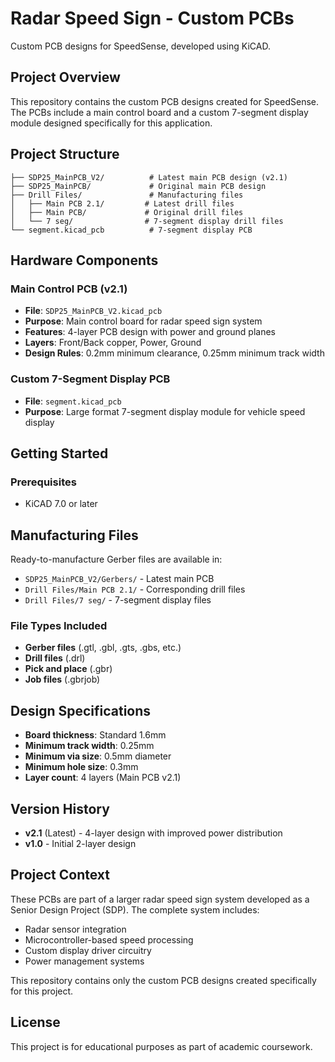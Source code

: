 # Radar Speed Sign - Custom PCBs

Custom PCB designs for SpeedSense, developed using KiCAD.

## Project Overview

This repository contains the custom PCB designs created for SpeedSense. The PCBs include a main control board and a custom 7-segment display module designed specifically for this application.

## Project Structure

```
├── SDP25_MainPCB_V2/          # Latest main PCB design (v2.1)
├── SDP25_MainPCB/             # Original main PCB design
├── Drill Files/               # Manufacturing files
│   ├── Main PCB 2.1/         # Latest drill files
│   ├── Main PCB/             # Original drill files
│   └── 7 seg/                # 7-segment display drill files
└── segment.kicad_pcb          # 7-segment display PCB
```

## Hardware Components

### Main Control PCB (v2.1)
- **File**: `SDP25_MainPCB_V2.kicad_pcb`
- **Purpose**: Main control board for radar speed sign system
- **Features**: 4-layer PCB design with power and ground planes
- **Layers**: Front/Back copper, Power, Ground
- **Design Rules**: 0.2mm minimum clearance, 0.25mm minimum track width

### Custom 7-Segment Display PCB
- **File**: `segment.kicad_pcb`
- **Purpose**: Large format 7-segment display module for vehicle speed display

## Getting Started

### Prerequisites
- KiCAD 7.0 or later

## Manufacturing Files

Ready-to-manufacture Gerber files are available in:
- `SDP25_MainPCB_V2/Gerbers/` - Latest main PCB
- `Drill Files/Main PCB 2.1/` - Corresponding drill files
- `Drill Files/7 seg/` - 7-segment display files

### File Types Included
- **Gerber files** (.gtl, .gbl, .gts, .gbs, etc.)
- **Drill files** (.drl)
- **Pick and place** (.gbr)
- **Job files** (.gbrjob)

## Design Specifications

- **Board thickness**: Standard 1.6mm
- **Minimum track width**: 0.25mm
- **Minimum via size**: 0.5mm diameter
- **Minimum hole size**: 0.3mm
- **Layer count**: 4 layers (Main PCB v2.1)

## Version History

- **v2.1** (Latest) - 4-layer design with improved power distribution
- **v1.0** - Initial 2-layer design

## Project Context

These PCBs are part of a larger radar speed sign system developed as a Senior Design Project (SDP). The complete system includes:
- Radar sensor integration
- Microcontroller-based speed processing
- Custom display driver circuitry
- Power management systems

This repository contains only the custom PCB designs created specifically for this project.

## License

This project is for educational purposes as part of academic coursework.